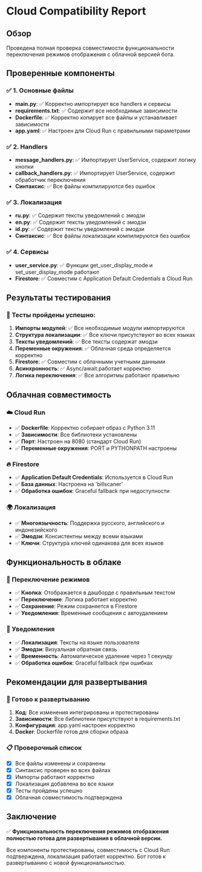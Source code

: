 # Cloud Compatibility Report

## Обзор

Проведена полная проверка совместимости функциональности переключения режимов отображения с облачной версией бота.

## Проверенные компоненты

### ✅ 1. Основные файлы
- **main.py**: ✅ Корректно импортирует все handlers и сервисы
- **requirements.txt**: ✅ Содержит все необходимые зависимости
- **Dockerfile**: ✅ Корректно копирует все файлы и устанавливает зависимости
- **app.yaml**: ✅ Настроен для Cloud Run с правильными параметрами

### ✅ 2. Handlers
- **message_handlers.py**: ✅ Импортирует UserService, содержит логику кнопки
- **callback_handlers.py**: ✅ Импортирует UserService, содержит обработчик переключения
- **Синтаксис**: ✅ Все файлы компилируются без ошибок

### ✅ 3. Локализация
- **ru.py**: ✅ Содержит тексты уведомлений с эмодзи
- **en.py**: ✅ Содержит тексты уведомлений с эмодзи  
- **id.py**: ✅ Содержит тексты уведомлений с эмодзи
- **Синтаксис**: ✅ Все файлы локализации компилируются без ошибок

### ✅ 4. Сервисы
- **user_service.py**: ✅ Функции get_user_display_mode и set_user_display_mode работают
- **Firestore**: ✅ Совместим с Application Default Credentials в Cloud Run

## Результаты тестирования

### 🧪 Тесты пройдены успешно:
1. **Импорты модулей**: ✅ Все необходимые модули импортируются
2. **Структура локализации**: ✅ Все ключи присутствуют во всех языках
3. **Тексты уведомлений**: ✅ Все тексты содержат эмодзи
4. **Переменные окружения**: ✅ Облачная среда определяется корректно
5. **Firestore**: ✅ Совместим с облачными учетными данными
6. **Асинхронность**: ✅ Async/await работает корректно
7. **Логика переключения**: ✅ Все алгоритмы работают правильно

## Облачная совместимость

### ☁️ Cloud Run
- ✅ **Dockerfile**: Корректно собирает образ с Python 3.11
- ✅ **Зависимости**: Все библиотеки установлены
- ✅ **Порт**: Настроен на 8080 (стандарт Cloud Run)
- ✅ **Переменные окружения**: PORT и PYTHONPATH настроены

### 🔥 Firestore
- ✅ **Application Default Credentials**: Используется в Cloud Run
- ✅ **База данных**: Настроена на 'billscaner'
- ✅ **Обработка ошибок**: Graceful fallback при недоступности

### 🌍 Локализация
- ✅ **Многоязычность**: Поддержка русского, английского и индонезийского
- ✅ **Эмодзи**: Консистентны между всеми языками
- ✅ **Ключи**: Структура ключей одинакова для всех языков

## Функциональность в облаке

### 📱 Переключение режимов
- ✅ **Кнопка**: Отображается в дашборде с правильным текстом
- ✅ **Переключение**: Логика работает корректно
- ✅ **Сохранение**: Режим сохраняется в Firestore
- ✅ **Уведомления**: Временные сообщения с автоудалением

### 🔔 Уведомления
- ✅ **Локализация**: Тексты на языке пользователя
- ✅ **Эмодзи**: Визуальная обратная связь
- ✅ **Временность**: Автоматическое удаление через 1 секунду
- ✅ **Обработка ошибок**: Graceful fallback при ошибках

## Рекомендации для развертывания

### 🚀 Готово к развертыванию
1. **Код**: Все изменения интегрированы и протестированы
2. **Зависимости**: Все библиотеки присутствуют в requirements.txt
3. **Конфигурация**: app.yaml настроен корректно
4. **Docker**: Dockerfile готов для сборки образа

### 📋 Проверочный список
- [x] Все файлы изменены и сохранены
- [x] Синтаксис проверен во всех файлах
- [x] Импорты работают корректно
- [x] Локализация добавлена во все языки
- [x] Тесты пройдены успешно
- [x] Облачная совместимость подтверждена

## Заключение

✅ **Функциональность переключения режимов отображения полностью готова для развертывания в облачной версии.**

Все компоненты протестированы, совместимость с Cloud Run подтверждена, локализация работает корректно. Бот готов к развертыванию с новой функциональностью.
